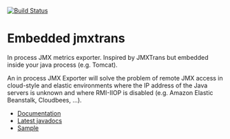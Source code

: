 [![Build Status](https://buildhive.cloudbees.com/job/cyrille-leclerc/job/jmxexporter/badge/icon)](https://buildhive.cloudbees.com/job/cyrille-leclerc/job/jmxexporter/)

# Embedded jmxtrans

In process JMX metrics exporter. Inspired by JMXTrans but embedded inside your java process (e.g. Tomcat).

An in process JMX Exporter will solve the problem of remote JMX access in cloud-style and elastic environments where the IP address of the Java servers is unknown and where RMI-IIOP is disabled (e.g. Amazon Elastic Beanstalk, Cloudbees, ...).


* [Documentation](https://github.com/cyrille-leclerc/jmxexporter/wiki)
* [Latest javadocs](http://cyrille-leclerc.github.com/jmxexporter/apidocs/)
* [Sample](https://github.com/cyrille-leclerc/jmxexporter-samples)
